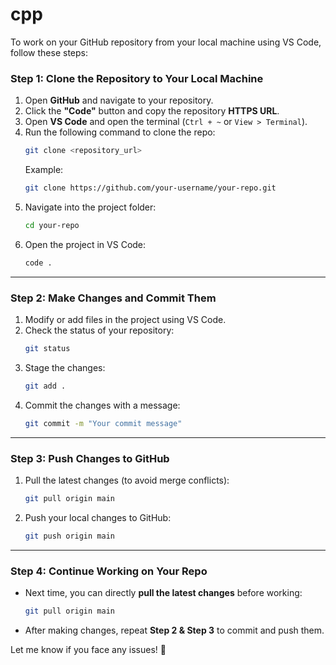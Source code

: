 # cpp
To work on your GitHub repository from your local machine using VS Code, follow these steps:  

### **Step 1: Clone the Repository to Your Local Machine**  
1. Open **GitHub** and navigate to your repository.  
2. Click the **"Code"** button and copy the repository **HTTPS URL**.  
3. Open **VS Code** and open the terminal (`Ctrl + ~` or `View > Terminal`).  
4. Run the following command to clone the repo:  
   ```sh
   git clone <repository_url>
   ```  
   Example:  
   ```sh
   git clone https://github.com/your-username/your-repo.git
   ```  
5. Navigate into the project folder:  
   ```sh
   cd your-repo
   ```  
6. Open the project in VS Code:  
   ```sh
   code .
   ```  

---

### **Step 2: Make Changes and Commit Them**  
1. Modify or add files in the project using VS Code.  
2. Check the status of your repository:  
   ```sh
   git status
   ```  
3. Stage the changes:  
   ```sh
   git add .
   ```  
4. Commit the changes with a message:  
   ```sh
   git commit -m "Your commit message"
   ```  

---

### **Step 3: Push Changes to GitHub**  
1. Pull the latest changes (to avoid merge conflicts):  
   ```sh
   git pull origin main
   ```  
2. Push your local changes to GitHub:  
   ```sh
   git push origin main
   ```  

---

### **Step 4: Continue Working on Your Repo**  
- Next time, you can directly **pull the latest changes** before working:  
  ```sh
  git pull origin main
  ```  
- After making changes, repeat **Step 2 & Step 3** to commit and push them.

Let me know if you face any issues! 🚀